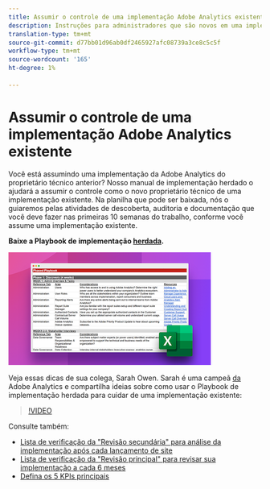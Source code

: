 ```yaml
---
title: Assumir o controle de uma implementação Adobe Analytics existente
description: Instruções para administradores que são novos em uma implementação existente do Adobe Analytics.
translation-type: tm+mt
source-git-commit: d77bb01d96ab0df2465927afc08739a3ce8c5c5f
workflow-type: tm+mt
source-wordcount: '165'
ht-degree: 1%

---
```



# Assumir o controle de uma implementação Adobe Analytics existente

Você está assumindo uma implementação da Adobe Analytics do proprietário técnico anterior? Nosso manual de implementação herdado o ajudará a assumir o controle como o novo proprietário técnico de uma implementação existente. Na planilha que pode ser baixada, nós o guiaremos pelas atividades de descoberta, auditoria e documentação que você deve fazer nas primeiras 10 semanas do trabalho, conforme você assume uma implementação existente.

**Baixe a Playbook de implementação [herdada](assets/adobe_analytics_inherited_implementation_playbook.xlsx).**

![Playbook](assets/inherited-impl-playbook.png)

Veja essas dicas de sua colega, Sarah Owen. Sarah é uma campeã [da](https://blog.adobe.com/en/publish/2020/10/27/adobe-analytics-champion-program.html#gs.ldf97p) Adobe Analytics e compartilha ideias sobre como usar o Playbook de implementação herdada para cuidar de uma implementação existente:

>[!VIDEO](https://video.tv.adobe.com/v/327314/?quality=12&learn=on)

Consulte também:

* [Lista de verificação da &quot;Revisão secundária&quot; para análise da implementação após cada lançamento de site](/help/implement/review/minor-review.md)
* [Lista de verificação da &quot;Revisão principal&quot; para revisar sua implementação a cada 6 meses](/help/implement/review/major-review.md)
* [Defina os 5 KPIs principais](/help/implement/review/define-kpis.md)
